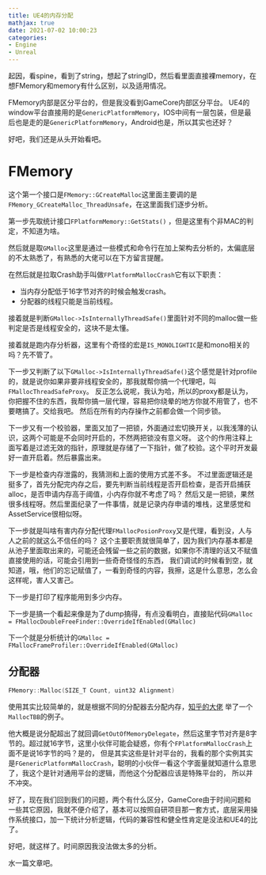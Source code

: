 ```yaml
---
title: UE4的内存分配
mathjax: true
date: 2021-07-02 10:00:23
categories: 
- Engine
- Unreal
---
```


起因，看spine，看到了string，想起了stringID，然后看里面直接裸memory，在想FMemory和memory有什么区别，以及适用情况。

FMemory内部是区分平台的，但是我没看到GameCore内部区分平台。
UE4的window平台直接用的是`GenericPlatformMemory`，IOS中间有一层包装，但是最后也是走的是`GenericPlatformMemory`，Android也是，所以其实也还好？

好吧，我们还是从头开始看吧。

<!--more-->

# FMemory

这个第一个接口是`FMemory::GCreateMalloc`这里面主要调的是`FMemory_GCreateMalloc_ThreadUnsafe`，在这里面我们逐步分析。

第一步先取统计接口`FPlatformMemory::GetStats()` ，但是这里有个非MAC的判定，不知道为啥。

然后就是取`GMalloc`这里是通过一些模式和命令行在加上架构去分析的，太偏底层的不太熟悉了，有熟悉的大佬可以在下方留言提醒。

在然后就是拉取Crash助手叫做`FPlatformMallocCrash`它有以下职责：

- 当内存分配低于16字节对齐的时候会触发crash。
- 分配器的线程只能是当前线程。

接着就是判断`GMalloc->IsInternallyThreadSafe()`里面针对不同的malloc做一些判定是否是线程安全的，这块不是太懂。

接着就是跑内存分析器，这里有个奇怪的宏是`IS_MONOLIGHTIC`是和mono相关的吗？先不管了。

下一步又判断了以下`GMalloc->IsInternallyThreadSafe()`这个感觉是针对profile的，就是说你如果非要非线程安全的，那我就帮你搞一个代理吧，叫`FMallocThreadSafeProxy`。
反正怎么说呢，我认为哈，所以的proxy都是认为，你把握不住的东西，我帮你搞一层代理，容易把你绕晕的地方你就不用管了，也不要瞎搞了。交给我吧。
然后在所有的内存操作之前都会做一个同步锁。

下一步又有一个校验器，里面又加了一把锁，外面通过宏切换开关，以我浅薄的认识，这两个可能是不会同时开启的，不然两把锁没有意义呀。
这个的作用注释上面写着是过滤无效的指针，原理就是存储了一下指针，做了校验。这个平时开发最好一直开启着。然后暴露出来。

下一步是检查内存泄露的，我猜测和上面的使用方式差不多。
不过里面逻辑还是挺多了，首先分配完内存之后，要先判断当前线程是否开启检查，是否开启捕获alloc，是否申请内存高于阈值，小内存你就不考虑了吗？
然后又是一把锁，果然很多线程呀。然后里面纪录了一件事情，就是记录内存申请的堆栈，这里感觉和AssetService很相似呀。

下一步就是叫啥有害内存分配代理`FMallocPosionProxy`又是代理，看到没，人与人之前的就这么不信任的吗？
这个主要职责就很简单了，因为我们内存基本都是从池子里面取出来的，可能还会残留一些之前的数据，如果你不清理的话又不赋值直接使用的话，可能会引用到一些奇奇怪怪的东西，
我们调试的时候看到空，就知道，哦，他们的忘记赋值了，一看到奇怪的内容，我擦，这是什么意思，怎么会这样呢，害人又害己。

下一步是打印了程序能用到多少内存。

下一步是搞一个看起来像是为了dump搞得，有点没看明白，直接贴代码`GMalloc = FMallocDoubleFreeFinder::OverrideIfEnabled(GMalloc)`

下一个就是分析统计的`GMalloc = FMallocFrameProfiler::OverrideIfEnabled(GMalloc)`

## 分配器

```c++
FMemory::Malloc(SIZE_T Count, uint32 Alignment)
```

使用其实比较简单的，就是根据不同的分配器去分配内存，[知乎的大佬](https://zhuanlan.zhihu.com/p/81481072) 举了一个`MallocTBB`的例子。

他大概是说分配超出了就回调`GetOutOfMemoryDelegate`，然后这里字节对齐是8字节的。超过就16字节，这里小伙伴可能会疑惑，你有个`FPlatformMallocCrash`上面不是说16字节的吗？是的，
但是其实这些是针对平台的，我看的那个实例其实是`FGenericPlatformMallocCrash`，聪明的小伙伴一看这个字面量就知道什么意思了，我这个是针对通用平台的逻辑，而他这个分配器应该是特殊平台的，
所以并不冲突。


好了，现在我们回到我们的问题，两个有什么区分，GameCore由于时间问题和一些其它原因，我就不便介绍了，基本可以按照自研项目那一套方式，底层采用操作系统接口，加一下统计分析逻辑，代码的兼容性和健全性肯定是没法和UE4的比了。


好吧，就这样了。时间原因我没法做太多的分析。

水一篇文章吧。